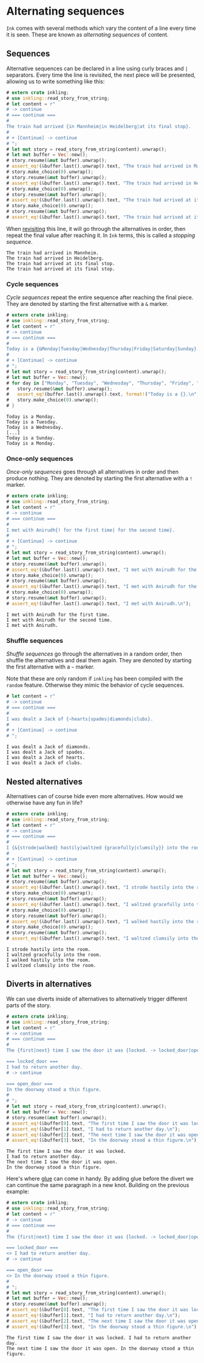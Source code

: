 # Alternating sequences

`Ink` comes with several methods which vary the content of a line every time it is
seen. These are known as *alternating sequences* of content.

## Sequences

Alternative sequences can be declared in a line using curly braces and `|` separators.
Every time the line is revisited, the next piece will be presented, allowing us to
write something like this:

```rust
# extern crate inkling;
# use inkling::read_story_from_string;
# let content = r"
# -> continue
# === continue ===
#
The train had arrived {in Mannheim|in Heidelberg|at its final stop}.
#
# + [Continue] -> continue
# ";
# let mut story = read_story_from_string(content).unwrap();
# let mut buffer = Vec::new();
# story.resume(&mut buffer).unwrap();
# assert_eq!(&buffer.last().unwrap().text, "The train had arrived in Mannheim.\n");
# story.make_choice(0).unwrap();
# story.resume(&mut buffer).unwrap();
# assert_eq!(&buffer.last().unwrap().text, "The train had arrived in Heidelberg.\n");
# story.make_choice(0).unwrap();
# story.resume(&mut buffer).unwrap();
# assert_eq!(&buffer.last().unwrap().text, "The train had arrived at its final stop.\n");
# story.make_choice(0).unwrap();
# story.resume(&mut buffer).unwrap();
# assert_eq!(&buffer.last().unwrap().text, "The train had arrived at its final stop.\n");
```

When [revisiting](structure.md#revisiting-content-and-choices) this line, it will go through the
alternatives in order, then repeat the final value after reaching it. In `Ink` terms,
this is called a *stopping sequence*.

```plain
The train had arrived in Mannheim.
The train had arrived in Heidelberg.
The train had arrived at its final stop.
The train had arrived at its final stop.
```

### Cycle sequences
*Cycle sequences* repeat the entire sequence after reaching the final piece. They are
denoted by starting the first alternative with a `&` marker.

```rust
# extern crate inkling;
# use inkling::read_story_from_string;
# let content = r"
# -> continue
# === continue ===
#
Today is a {&Monday|Tuesday|Wednesday|Thursday|Friday|Saturday|Sunday}.
#
# + [Continue] -> continue
# ";
# let mut story = read_story_from_string(content).unwrap();
# let mut buffer = Vec::new();
# for day in ["Monday", "Tuesday", "Wednesday", "Thursday", "Friday", "Saturday", "Sunday", "Monday"].iter() {
#   story.resume(&mut buffer).unwrap();
#   assert_eq!(buffer.last().unwrap().text, format!("Today is a {}.\n", day));
#   story.make_choice(0).unwrap();
# }
```

```plain
Today is a Monday.
Today is a Tuesday.
Today is a Wednesday.
[...]
Today is a Sunday.
Today is a Monday.
```

### Once-only sequences
*Once-only sequences* goes through all alternatives in order and then produce nothing.
They are denoted by starting the first alternative with a `!` marker.

```rust
# extern crate inkling;
# use inkling::read_story_from_string;
# let content = r"
# -> continue
# === continue ===
#
I met with Anirudh{! for the first time| for the second time}.
#
# + [Continue] -> continue
# ";
# let mut story = read_story_from_string(content).unwrap();
# let mut buffer = Vec::new();
# story.resume(&mut buffer).unwrap();
# assert_eq!(&buffer.last().unwrap().text, "I met with Anirudh for the first time.\n");
# story.make_choice(0).unwrap();
# story.resume(&mut buffer).unwrap();
# assert_eq!(&buffer.last().unwrap().text, "I met with Anirudh for the second time.\n");
# story.make_choice(0).unwrap();
# story.resume(&mut buffer).unwrap();
# assert_eq!(&buffer.last().unwrap().text, "I met with Anirudh.\n");
```

```plain
I met with Anirudh for the first time.
I met with Anirudh for the second time.
I met with Anirudh.
```

### Shuffle sequences
*Shuffle sequences* go through the alternatives in a random order, then shuffle the
alternatives and deal them again. They are denoted by starting the first alternative
with a `~` marker.

Note that these are only random if `inkling` has been compiled with the `random` feature.
Otherwise they mimic the behavior of cycle sequences.

```rust
# let content = r"
# -> continue
# === continue ===
#
I was dealt a Jack of {~hearts|spades|diamonds|clubs}.
#
# + [Continue] -> continue
# ";
```

```plain
I was dealt a Jack of diamonds.
I was dealt a Jack of spades.
I was dealt a Jack of hearts.
I was dealt a Jack of clubs.
```

## Nested alternatives

Alternatives can of course hide even more alternatives. How would we otherwise have any fun in life?

```rust
# extern crate inkling;
# use inkling::read_story_from_string;
# let content = r"
# -> continue
# === continue ===
#
I {&{strode|walked} hastily|waltzed {gracefully|clumsily}} into the room.
#
# + [Continue] -> continue
# ";
# let mut story = read_story_from_string(content).unwrap();
# let mut buffer = Vec::new();
# story.resume(&mut buffer).unwrap();
# assert_eq!(&buffer.last().unwrap().text, "I strode hastily into the room.\n");
# story.make_choice(0).unwrap();
# story.resume(&mut buffer).unwrap();
# assert_eq!(&buffer.last().unwrap().text, "I waltzed gracefully into the room.\n");
# story.make_choice(0).unwrap();
# story.resume(&mut buffer).unwrap();
# assert_eq!(&buffer.last().unwrap().text, "I walked hastily into the room.\n");
# story.make_choice(0).unwrap();
# story.resume(&mut buffer).unwrap();
# assert_eq!(&buffer.last().unwrap().text, "I waltzed clumsily into the room.\n");
```

```plain
I strode hastily into the room.
I waltzed gracefully into the room.
I walked hastily into the room.
I waltzed clumsily into the room.
```

## Diverts in alternatives

We can use diverts inside of alternatives to alternatively trigger different parts
of the story.

```rust
# extern crate inkling;
# use inkling::read_story_from_string;
# let content = r"
# -> continue
# === continue ===
#
The {first|next} time I saw the door it was {locked. -> locked_door|open. -> open_door}

=== locked_door ===
I had to return another day.
# -> continue

=== open_door ===
In the doorway stood a thin figure.
#
# ";
# let mut story = read_story_from_string(content).unwrap();
# let mut buffer = Vec::new();
# story.resume(&mut buffer).unwrap();
# assert_eq!(&buffer[0].text, "The first time I saw the door it was locked.\n");
# assert_eq!(&buffer[1].text, "I had to return another day.\n");
# assert_eq!(&buffer[2].text, "The next time I saw the door it was open.\n");
# assert_eq!(&buffer[3].text, "In the doorway stood a thin figure.\n");
```

```plain
The first time I saw the door it was locked.
I had to return another day.
The next time I saw the door it was open.
In the doorway stood a thin figure.
```

Here's where [glue](basic.md#glue) can come in handy. By adding glue before
the divert we can continue the same paragraph in a new knot. Building on the
previous example:

```rust
# extern crate inkling;
# use inkling::read_story_from_string;
# let content = r"
# -> continue
# === continue ===
#
The {first|next} time I saw the door it was {locked. -> locked_door|open. -> open_door}

=== locked_door ===
<> I had to return another day.
# -> continue

=== open_door ===
<> In the doorway stood a thin figure.
#
# ";
# let mut story = read_story_from_string(content).unwrap();
# let mut buffer = Vec::new();
# story.resume(&mut buffer).unwrap();
# assert_eq!(&buffer[0].text, "The first time I saw the door it was locked. ");
# assert_eq!(&buffer[1].text, "I had to return another day.\n");
# assert_eq!(&buffer[2].text, "The next time I saw the door it was open. ");
# assert_eq!(&buffer[3].text, "In the doorway stood a thin figure.\n");
```

```plain
The first time I saw the door it was locked. I had to return another day.
The next time I saw the door it was open. In the doorway stood a thin figure.
```